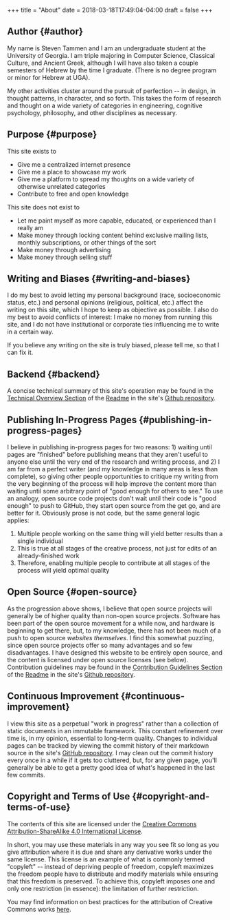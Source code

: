 +++
title = "About"
date = 2018-03-18T17:49:04-04:00
draft = false
+++

## Author {#author}

My name is Steven Tammen and I am an undergraduate student at the University of Georgia. I am triple majoring in Computer Science, Classical Culture, and Ancient Greek, although I will have also taken a couple semesters of Hebrew by the time I graduate. (There is no degree program or minor for Hebrew at UGA).

My other activities cluster around the pursuit of perfection -- in design, in thought patterns, in character, and so forth. This takes the form of research and thought on a wide variety of categories in engineering, cognitive psychology, philosophy, and other disciplines as necessary.


## Purpose {#purpose}

This site exists to

-   Give me a centralized internet presence
-   Give me a place to showcase my work
-   Give me a platform to spread my thoughts on a wide variety of otherwise unrelated categories
-   Contribute to free and open knowledge

This site does not exist to

-   Let me paint myself as more capable, educated, or experienced than I really am
-   Make money through locking content behind exclusive mailing lists, monthly subscriptions, or other things of the sort
-   Make money through advertising
-   Make money through selling stuff


## Writing and Biases {#writing-and-biases}

I do my best to avoid letting my personal background (race, socioeconomic status, etc.) and personal opinions (religious, political, etc.) affect the writing on this site, which I hope to keep as objective as possible. I also do my best to avoid conflicts of interest: I make no money from running this site, and I do not have institutional or corporate ties influencing me to write in a certain way.

If you believe any writing on the site is truly biased, please tell me, so that I can fix it.


## Backend {#backend}

A concise technical summary of this site's operation may be found in the [Technical Overview Section](https://github.com/StevenTammen/steventammen.com/#technical-overview) of the [Readme](https://github.com/StevenTammen/steventammen.com/blob/master/README.org) in the site's [Github repository](https://github.com/StevenTammen/steventammen.com/).


## Publishing In-Progress Pages {#publishing-in-progress-pages}

I believe in publishing in-progress pages for two reasons: 1) waiting until pages are "finished" before publishing means that they aren't useful to anyone else until the very end of the research and writing process, and 2) I am far from a perfect writer (and my knowledge in many areas is less than complete), so giving other people opportunities to critique my writing from the very beginning of the process will help improve the content more than waiting until some arbitrary point of "good enough for others to see." To use an analogy, open source code projects don't wait until their code is "good enough" to push to GitHub, they start open source from the get go, and are better for it. Obviously prose is not code, but the same general logic applies:

1.  Multiple people working on the same thing will yield better results than a single individual
2.  This is true at all stages of the creative process, not just for edits of an already-finished work
3.  Therefore, enabling multiple people to contribute at all stages of the process will yield optimal quality


## Open Source {#open-source}

As the progression above shows, I believe that open source projects will generally be of higher quality than non-open source projects. Software has been part of the open source movement for a while now, and hardware is beginning to get there, but, to my knowledge, there has not been much of a push to open source _websites themselves_. I find this somewhat puzzling, since open source projects offer so many advantages and so few disadvantages. I have designed this website to be entirely open source, and the content is licensed under open source licenses (see below). Contribution guidelines may be found in the [Contribution Guidelines Section](https://github.com/StevenTammen/steventammen.com#contribution-guidelines) of the [Readme](https://github.com/StevenTammen/steventammen.com/blob/master/README.org) in the site's [Github repository](https://github.com/StevenTammen/steventammen.com/).


## Continuous Improvement {#continuous-improvement}

I view this site as a perpetual "work in progress" rather than a collection of static documents in an immutable framework. This constant refinement over time is, in my opinion, essential to long-term quality. Changes to individual pages can be tracked by viewing the commit history of their markdown source in the site's [GitHub repository](https://github.com/StevenTammen/steventammen.com/). I may clean out the commit history every once in a while if it gets too cluttered, but, for any given page, you'll generally be able to get a pretty good idea of what's happened in the last few commits.


## Copyright and Terms of Use {#copyright-and-terms-of-use}

The contents of this site are licensed under the [Creative Commons Attribution-ShareAlike 4.0 International License](https://creativecommons.org/licenses/by-sa/4.0/).

In short, you may use these materials in any way you see fit so long as you give attribution where it is due and share any derivative works under the same license. This license is an example of what is commonly termed "copyleft" -- instead of depriving people of freedom, copyleft maximizes the freedom people have to distribute and modify materials while ensuring that this freedom is preserved. To achieve this, copyleft imposes one and only one restriction (in essence): the limitation of further restriction.

You may find information on best practices for the attribution of Creative Commons works [here](https://wiki.creativecommons.org/wiki/Best%5Fpractices%5Ffor%5Fattribution).
